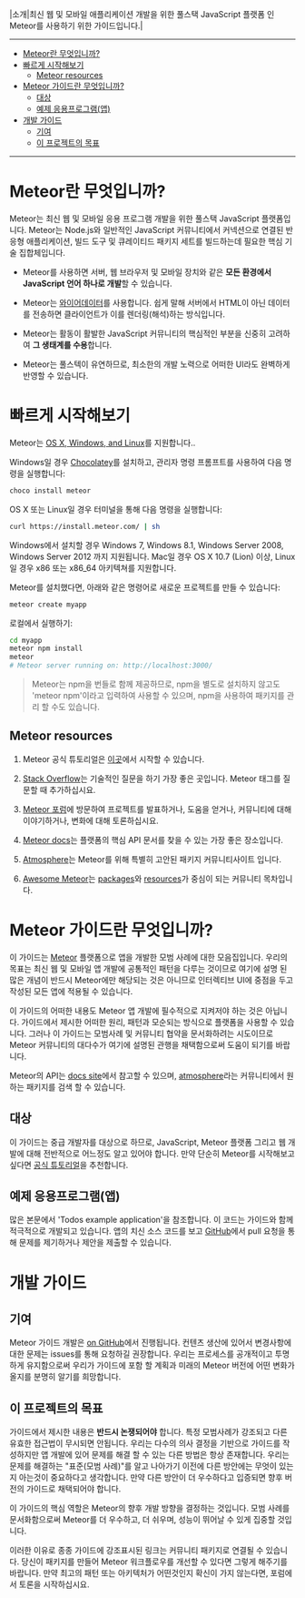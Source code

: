 |소개|최신 웹 및 모바일 애플리케이션 개발을 위한 풀스택 JavaScript 플랫폼 인 Meteor를 사용하기 위한 가이드입니다.|

***

- [Meteor란 무엇입니까?](#meteor란-무엇입니까)
- [빠르게 시작해보기](#빠르게-시작해보기)
  - [Meteor resources](#meteor-resources)
- [Meteor 가이드란 무엇입니까?](#meteor-가이드란-무엇입니까)
  - [대상](#대상)
  - [예제 응용프로그램(앱)](#예제-응용프로그램앱)
- [개발 가이드](#개발-가이드)
  - [기여](#기여)
  - [이 프로젝트의 목표](#이-프로젝트의-목표)

***

# Meteor란 무엇입니까?

Meteor는 최신 웹 및 모바일 응용 프로그램 개발을 위한 풀스택 JavaScript 플랫폼입니다. Meteor는 Node.js와 일반적인 JavaScript 커뮤니티에서 커넥션으로 연결된 반응형 애플리케이션, 빌드 도구 및 큐레이티드 패키지 세트를 빌드하는데 필요한 핵심 기술 집합체입니다.

- Meteor를 사용하면 서버, 웹 브라우저 및 모바일 장치와 같은 **모든 환경에서 JavaScript 언어 하나로 개발**할 수 있습니다.

- Meteor는 [와이어데이터](https://en.wikipedia.org/wiki/Wire_data)를 사용합니다. 쉽게 말해 서버에서 HTML이 아닌 데이터를 전송하면 클라이언트가 이를 렌더링(해석)하는 방식입니다.

- Meteor는 활동이 활발한 JavaScript 커뮤니티의 핵심적인 부분을 신중히 고려하여 **그 생태계를 수용**합니다.

- Meteor는 풀스텍이 유연하므로, 최소한의 개발 노력으로 어떠한 UI라도 완벽하게 반영할 수 있습니다.

# 빠르게 시작해보기

Meteor는 [OS X, Windows, and Linux](https://www.meteor.com/install)를 지원합니다..

Windows일 경우 [Chocolatey](https://chocolatey.org/)를 설치하고, 관리자 명령 프롬프트를 사용하여 다음 명령을 실행합니다:

```bash
choco install meteor
```

OS X 또는 Linux일 경우 터미널을 통해 다음 명령을 실행합니다:

```bash
curl https://install.meteor.com/ | sh
```

Windows에서 설치할 경우 Windows 7, Windows 8.1, Windows Server 2008, Windows Server 2012 까지 지원됩니다. Mac일 경우 OS X 10.7 (Lion) 이상, Linux일 경우 x86 또는 x86_64 아키텍쳐를 지원합니다.

Meteor를 설치했다면, 아래와 같은 명령어로 새로운 프로젝트를 만들 수 있습니다:

```bash
meteor create myapp
```

로컬에서 실행하기:

```bash
cd myapp
meteor npm install
meteor
# Meteor server running on: http://localhost:3000/
```

> Meteor는 npm을 번들로 함께 제공하므로, npm을 별도로 설치하지 않고도 'meteor npm'이라고 입력하여 사용할 수 있으며, npm을 사용하여 패키지를 관리 할 수도 있습니다.

## Meteor resources

1. Meteor 공식 튜토리얼은 [이곳](https://www.meteor.com/tutorials/blaze/creating-an-app)에서 시작할 수 있습니다.

2. [Stack Overflow](http://stackoverflow.com/questions/tagged/meteor)는 기술적인 질문을 하기 가장 좋은 곳입니다. Meteor 태그를 질문할 때 추가하십시요.

3. [Meteor 포럼](https://forums.meteor.com)에 방문하여 프로젝트를 발표하거나, 도움을 얻거나, 커뮤니티에 대해 이야기하거나, 변화에 대해 토론하십시요.

4. [Meteor docs](https://docs.meteor.com)는 플랫폼의 핵심 API 문서를 찾을 수 있는 가장 좋은 장소입니다.

5. [Atmosphere](https://atmospherejs.com)는 Meteor를 위해 특별히 고안된 패키지 커뮤니티사이트 입니다.

6. [Awesome Meteor](https://github.com/Urigo/awesome-meteor)는 [packages](https://github.com/Urigo/awesome-meteor#getting-started)와 [resources](https://github.com/Urigo/awesome-meteor#resources)가 중심이 되는 커뮤니티 목차입니다.

# Meteor 가이드란 무엇입니까?

이 가이드는 [Meteor](https://meteor.com) 플랫폼으로 앱을 개발한 모범 사례에 대한 모음집입니다.
우리의 목표는 최신 웹 및 모바일 앱 개발에 공통적인 패턴을 다루는 것이므로 여기에 설명 된 많은 개념이 반드시 Meteor에만 해당되는 것은 아니므로 인터렉티브 UI에 중점을 두고 작성된 모든 앱에 적용될 수 있습니다.

이 가이드의 어떠한 내용도 Meteor 앱 개발에 필수적으로 지켜저야 하는 것은 아닙니다. 가이드에서 제시한 어떠한 원리, 패턴과 모순되는 방식으로 플랫폼을 사용할 수 있습니다. 그러나 이 가이드는 모범사례 및 커뮤니티 협약을 문서화하려는 시도이므로 Meteor 커뮤니티의 대다수가 여기에 설명된 관행을 채택함으로써 도움이 되기를 바랍니다.

Meteor의 API는 [docs site](https://docs.meteor.com)에서 참고할 수 있으며, [atmosphere](https://atmospherejs.com)라는 커뮤니티에서 원하는 패키지를 검색 할 수 있습니다.

## 대상

이 가이드는 중급 개발자를 대상으로 하므로, JavaScript, Meteor 플랫폼 그리고 웹 개발에 대해 전반적으로 어느정도 알고 있어야 합니다.
만약 단순히 Meteor를 시작해보고 싶다면 [공식 튜토리얼](https://www.meteor.com/tutorials/blaze/creating-an-app)을 추천합니다.

## 예제 응용프로그램(앱)

많은 본문에서 'Todos example application'을 참조합니다.
이 코드는 가이드와 함께 적극적으로 개발되고 있습니다.
앱의 치신 소스 코드를 보고 [GitHub](https://github.com/meteor/todos)에서 pull 요청을 통해 문제를 제기하거나 제안을 제출할 수 있습니다.

# 개발 가이드

## 기여

Meteor 가이드 개발은 [on GitHub](https://github.com/meteor/guide)에서 진행됩니다.
컨텐츠 생산에 있어서 변경사항에 대한 문제는 issues를 통해 요청하길 권장합니다.
우리는 프로세스를 공개적이고 투명하게 유지함으로써 우리가 가이드에 포함 할 계획과 미래의 Meteor 버전에 어떤 변화가 올지를 분명히 알기를 희망합니다.

## 이 프로젝트의 목표

가이드에서 제시한 내용은 **반드시 논쟁되어야** 합니다.
특정 모범사례가 강조되고 다른 유효한 접근법이 무시되면 안됩니다.
우리는 다수의 의사 결정을 기반으로 가이드를 작성하지만 앱 개발에 있어 문제를 해결 할 수 있는 다른 방법은 항상 존재합니다.
우리는 문제를 해결하는 "표준(모범 사례)"를 알고 나아가기 이전에 다른 방안에는 무엇이 있는지 아는것이 중요하다고 생각합니다.
만약 다른 방안이 더 우수하다고 입증되면 향후 버전의 가이드로 채택되어야 합니다.

이 가이드의 핵심 역할은 Meteor의 향후 개발 방향을 결정하는 것입니다.
모범 사례를 문서화함으로써 Meteor를 더 우수하고, 더 쉬우며, 성능이 뛰어날 수 있게 집중할 것입니다.

이러한 이유로 종종 가이드에 강조표시된 링크는 커뮤니티 패키지로 연결될 수 있습니다. 당신이 패키지를 만들어 Meteor 워크플로우를 개선할 수 있다면 그렇게 해주기를 바랍니다. 만약 최고의 패턴 또는 아키텍처가 어떤것인지 확신이 가지 않는다면, 포럼에서 토론을 시작하십시요.
